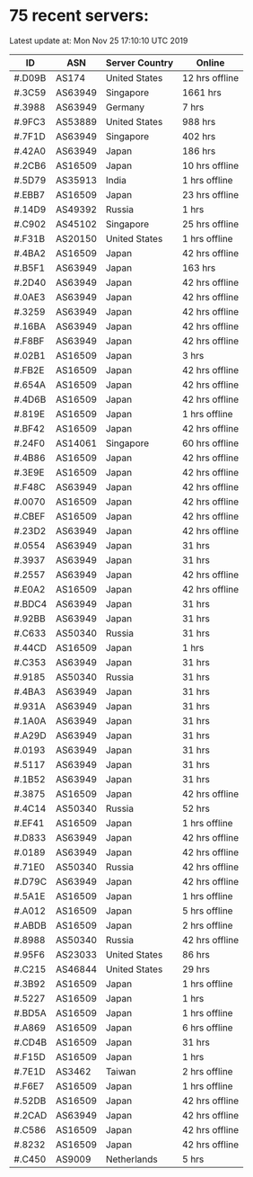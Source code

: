 # 75 recent servers:

Latest update at: Mon Nov 25 17:10:10 UTC 2019

| ID | ASN | Server Country | Online |
| -- | --- | -------------- | ------ |
| #.D09B | AS174 | United States | 12 hrs offline |
| #.3C59 | AS63949 | Singapore | 1661 hrs |
| #.3988 | AS63949 | Germany | 7 hrs |
| #.9FC3 | AS53889 | United States | 988 hrs |
| #.7F1D | AS63949 | Singapore | 402 hrs |
| #.42A0 | AS63949 | Japan | 186 hrs |
| #.2CB6 | AS16509 | Japan | 10 hrs offline |
| #.5D79 | AS35913 | India | 1 hrs offline |
| #.EBB7 | AS16509 | Japan | 23 hrs offline |
| #.14D9 | AS49392 | Russia | 1 hrs |
| #.C902 | AS45102 | Singapore | 25 hrs offline |
| #.F31B | AS20150 | United States | 1 hrs offline |
| #.4BA2 | AS16509 | Japan | 42 hrs offline |
| #.B5F1 | AS63949 | Japan | 163 hrs |
| #.2D40 | AS63949 | Japan | 42 hrs offline |
| #.0AE3 | AS63949 | Japan | 42 hrs offline |
| #.3259 | AS63949 | Japan | 42 hrs offline |
| #.16BA | AS63949 | Japan | 42 hrs offline |
| #.F8BF | AS63949 | Japan | 42 hrs offline |
| #.02B1 | AS16509 | Japan | 3 hrs |
| #.FB2E | AS16509 | Japan | 42 hrs offline |
| #.654A | AS16509 | Japan | 42 hrs offline |
| #.4D6B | AS16509 | Japan | 42 hrs offline |
| #.819E | AS16509 | Japan | 1 hrs offline |
| #.BF42 | AS16509 | Japan | 42 hrs offline |
| #.24F0 | AS14061 | Singapore | 60 hrs offline |
| #.4B86 | AS16509 | Japan | 42 hrs offline |
| #.3E9E | AS16509 | Japan | 42 hrs offline |
| #.F48C | AS63949 | Japan | 42 hrs offline |
| #.0070 | AS16509 | Japan | 42 hrs offline |
| #.CBEF | AS16509 | Japan | 42 hrs offline |
| #.23D2 | AS63949 | Japan | 42 hrs offline |
| #.0554 | AS63949 | Japan | 31 hrs |
| #.3937 | AS63949 | Japan | 31 hrs |
| #.2557 | AS63949 | Japan | 42 hrs offline |
| #.E0A2 | AS16509 | Japan | 42 hrs offline |
| #.BDC4 | AS63949 | Japan | 31 hrs |
| #.92BB | AS63949 | Japan | 31 hrs |
| #.C633 | AS50340 | Russia | 31 hrs |
| #.44CD | AS16509 | Japan | 1 hrs |
| #.C353 | AS63949 | Japan | 31 hrs |
| #.9185 | AS50340 | Russia | 31 hrs |
| #.4BA3 | AS63949 | Japan | 31 hrs |
| #.931A | AS63949 | Japan | 31 hrs |
| #.1A0A | AS63949 | Japan | 31 hrs |
| #.A29D | AS63949 | Japan | 31 hrs |
| #.0193 | AS63949 | Japan | 31 hrs |
| #.5117 | AS63949 | Japan | 31 hrs |
| #.1B52 | AS63949 | Japan | 31 hrs |
| #.3875 | AS16509 | Japan | 42 hrs offline |
| #.4C14 | AS50340 | Russia | 52 hrs |
| #.EF41 | AS16509 | Japan | 1 hrs offline |
| #.D833 | AS63949 | Japan | 42 hrs offline |
| #.0189 | AS63949 | Japan | 42 hrs offline |
| #.71E0 | AS50340 | Russia | 42 hrs offline |
| #.D79C | AS63949 | Japan | 42 hrs offline |
| #.5A1E | AS16509 | Japan | 1 hrs offline |
| #.A012 | AS16509 | Japan | 5 hrs offline |
| #.ABDB | AS16509 | Japan | 2 hrs offline |
| #.8988 | AS50340 | Russia | 42 hrs offline |
| #.95F6 | AS23033 | United States | 86 hrs |
| #.C215 | AS46844 | United States | 29 hrs |
| #.3B92 | AS16509 | Japan | 1 hrs offline |
| #.5227 | AS16509 | Japan | 1 hrs |
| #.BD5A | AS16509 | Japan | 1 hrs offline |
| #.A869 | AS16509 | Japan | 6 hrs offline |
| #.CD4B | AS16509 | Japan | 31 hrs |
| #.F15D | AS16509 | Japan | 1 hrs |
| #.7E1D | AS3462 | Taiwan | 2 hrs offline |
| #.F6E7 | AS16509 | Japan | 1 hrs offline |
| #.52DB | AS16509 | Japan | 42 hrs offline |
| #.2CAD | AS63949 | Japan | 42 hrs offline |
| #.C586 | AS16509 | Japan | 42 hrs offline |
| #.8232 | AS16509 | Japan | 42 hrs offline |
| #.C450 | AS9009 | Netherlands | 5 hrs |

